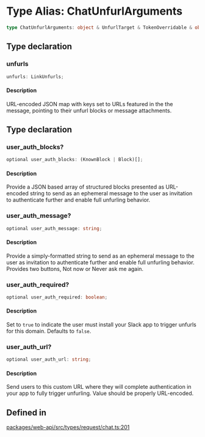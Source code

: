 # Type Alias: ChatUnfurlArguments

```ts
type ChatUnfurlArguments: object & UnfurlTarget & TokenOverridable & object;
```

## Type declaration

### unfurls

```ts
unfurls: LinkUnfurls;
```

#### Description

URL-encoded JSON map with keys set to URLs featured in the the message, pointing to their unfurl
blocks or message attachments.

## Type declaration

### user\_auth\_blocks?

```ts
optional user_auth_blocks: (KnownBlock | Block)[];
```

#### Description

Provide a JSON based array of structured blocks presented as URL-encoded string to send as an
ephemeral message to the user as invitation to authenticate further and enable full unfurling behavior.

### user\_auth\_message?

```ts
optional user_auth_message: string;
```

#### Description

Provide a simply-formatted string to send as an ephemeral message to the user as invitation to
authenticate further and enable full unfurling behavior. Provides two buttons, Not now or Never ask me again.

### user\_auth\_required?

```ts
optional user_auth_required: boolean;
```

#### Description

Set to `true` to indicate the user must install your Slack app to trigger unfurls for this domain.
Defaults to `false`.

### user\_auth\_url?

```ts
optional user_auth_url: string;
```

#### Description

Send users to this custom URL where they will complete authentication in your app to fully trigger
unfurling. Value should be properly URL-encoded.

## Defined in

[packages/web-api/src/types/request/chat.ts:201](https://github.com/slackapi/node-slack-sdk/blob/c15385ef93ccdde9702f52f7d1f445999203d794/packages/web-api/src/types/request/chat.ts#L201)

